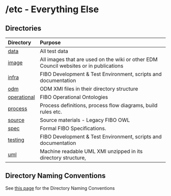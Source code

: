 # /etc - Everything Else

## Directories

Directory                    | Purpose
:--------------------------- |:-------
[data](./data)               | All test data 
[image](./image)             | All images that are used on the wiki or other EDM Council websites or in publications
[infra](./infra)             | FIBO Development & Test Environment, scripts and documentation
[odm](./odm)                 | ODM XMI files in their directory structure
[operational](./operational) | FIBO Operational Ontologies
[process](./process)         | Process definitions, process flow diagrams, build rules etc.
[source](./source)           | Source materials - Legacy FIBO OWL
[spec](./spec)               | Formal FIBO Specifications.
[testing](./testing)         | FIBO Development & Test Environment, scripts and documentation
[uml](./uml)                 | Machine readable UML XMI unzipped in its directory structure,

## Directory Naming Conventions

See [this page](./infra/directory-naming-conventions.md) for the Directory Naming Conventions
